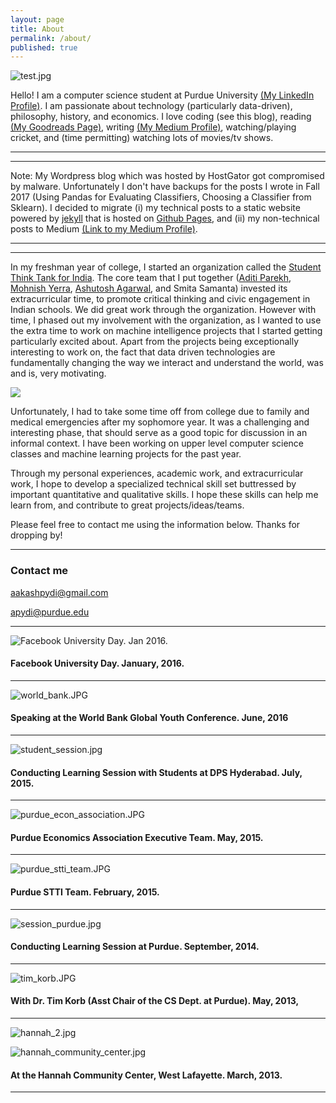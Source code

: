 ```yaml
---
layout: page
title: About
permalink: /about/
published: true
---
```


![test.jpg]({{site.baseurl}}/test.jpg)

Hello! I am a computer science student at Purdue University [(My LinkedIn Profile)](https://www.linkedin.com/in/aakash-pydi). I am passionate about technology (particularly data-driven), philosophy, history, and economics. I love coding (see this blog), reading [(My Goodreads Page)](https://www.goodreads.com/user/show/53458380-aakash-pydi), writing [(My Medium Profile)](https://medium.com/@aakashpydi), watching/playing cricket, and (time permitting) watching lots of movies/tv shows. 

---

---

Note: My Wordpress blog which was hosted by HostGator got compromised by malware. Unfortunately I don't have backups for the posts I wrote in Fall 2017 (Using Pandas for Evaluating Classifiers, Choosing a Classifier from Sklearn). I decided to migrate (i) my technical posts to a static website powered by [jekyll](https://jekyllrb.com/) that is hosted on [Github Pages](https://pages.github.com/), and (ii) my non-technical posts to Medium [(Link to my Medium Profile)](https://medium.com/@aakashpydi).

---

---

In my freshman year of college, I started an organization called the [Student Think Tank for India](https://www.facebook.com/StudentThinkTankForIndia/). The core team that I put together ([Aditi Parekh](https://www.linkedin.com/in/aditi183/), [Mohnish Yerra](https://www.linkedin.com/in/mohnishyerra/), [Ashutosh Agarwal](https://www.linkedin.com/in/ashutosha56/), and Smita Samanta) invested its extracurricular time, to promote critical thinking and civic engagement in Indian schools. We did great work through the organization. However with time, I phased out my involvement with the organization, as I wanted to use the extra time to work on machine intelligence projects that I started getting particularly excited about. Apart from the projects being exceptionally interesting to work on, the fact that data driven technologies are fundamentally changing the way we interact and understand the world, was and is, very motivating. 

![]({{site.baseurl}}/images/shivon-zilis-Machine_Intelligence_Landscape_12-10-2014.jpg)

Unfortunately, I had to take some time off from college due to family and medical emergencies after my sophomore year. It was a challenging and interesting phase, that should serve as a good topic for discussion in an informal context. I have been working on upper level computer science classes and machine learning projects for the past year. 

Through my personal experiences, academic work, and extracurricular work, I hope to develop a specialized technical skill set buttressed by important quantitative and qualitative skills. I hope these skills can help me learn from, and contribute to great projects/ideas/teams.  

Please feel free to contact me using the information below. Thanks for dropping by!

---

### Contact me

[aakashpydi@gmail.com](mailto:aakashpydi@gmail.com)

[apydi@purdue.edu](mailto:apydi@purdue.edu)

---

![Facebook University Day. Jan 2016. ]({{site.baseurl}}/images/facebook_university_day.JPG)

#### Facebook University Day. January, 2016. 

---

![world_bank.JPG]({{site.baseurl}}/images/world_bank.JPG)

#### Speaking at the World Bank Global Youth Conference. June, 2016

---

![student_session.jpg]({{site.baseurl}}/images/student_session.jpg)

#### Conducting Learning Session with Students at DPS Hyderabad. July, 2015. 

---

![purdue_econ_association.JPG]({{site.baseurl}}/images/purdue_econ_association.JPG)

#### Purdue Economics Association Executive Team. May, 2015. 

---

![purdue_stti_team.JPG]({{site.baseurl}}/images/purdue_stti_team.JPG)

#### Purdue STTI Team. February, 2015. 

---

![session_purdue.jpg]({{site.baseurl}}/images/session_purdue.jpg)

#### Conducting Learning Session at Purdue. September, 2014. 

---

![tim_korb.JPG]({{site.baseurl}}/images/tim_korb.JPG)

#### With Dr. Tim Korb (Asst Chair of the CS Dept. at Purdue). May, 2013, 

---

![hannah_2.jpg]({{site.baseurl}}/images/hannah_2.jpg)

![hannah_community_center.jpg]({{site.baseurl}}/images/hannah_community_center.jpg)

#### At the Hannah Community Center, West Lafayette. March, 2013.

---
